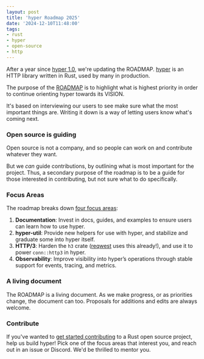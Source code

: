 ```yaml
---
layout: post
title: 'hyper Roadmap 2025'
date: '2024-12-10T11:48:00'
tags:
- rust
- hyper
- open-source
- http
---
```

After a year since [hyper 1.0][v1], we're updating the ROADMAP. [hyper][] is an HTTP library written in Rust, used by many in production.

The purpose of the [ROADMAP][] is to highlight what is highest priority in order to continue orienting hyper towards its VISION.

It's based on interviewing our users to see make sure what the most important things are. Writing it down is a way of letting users know what's coming next.

### Open source is guiding

Open source is not a company, and so people can work on and contribute whatever they want.

But we _can_ guide contributions, by outlining what is most important for the project. Thus, a secondary purpose of the roadmap is to be a guide for those interested in contributing, but not sure what to do specifically.

### Focus Areas

The roadmap breaks down [four focus areas][ROADMAP]:

1. **Documentation**: Invest in docs, guides, and examples to ensure users can learn how to use hyper.
2. **hyper-util**: Provide new helpers for use with hyper, and stabilize and graduate some into hyper itself.
3. **HTTP/3**: Harden the `h3` crate ([reqwest](https://docs.rs/reqwest/latest/reqwest/#unstable-features) uses this already!), and use it to power `conn::http3` in hyper.
4. **Observability**: Improve visibility into hyper’s operations through stable support for events, tracing, and metrics.

### A living document

The ROADMAP is a living document. As we make progress, or as priorities change, the document can too. Proposals for additions and edits are always welcome.

### Contribute

If you've wanted to [get started contributing][CONTRIBUTING] to a Rust open source project, help us build hyper! Pick one of the focus areas that interest you, and reach out in an issue or Discord. We'd be thrilled to mentor you.

[hyper]: https://hyper.rs
[v1]: https://seanmonstar.com/blog/hyper-v1/
[ROADMAP]: https://github.com/hyperium/hyper/blob/master/docs/ROADMAP.md
[CONTRIBUTING]: https://github.com/hyperium/hyper/blob/master/CONTRIBUTING.md
